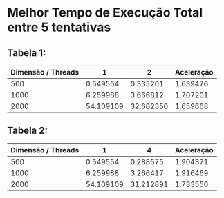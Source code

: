# Melhor Tempo de Execução Total entre 5 tentativas

## Tabela 1:

| Dimensão / Threads | 1 | 2 | Aceleração |
| ---- | --------- | --------- | -------- |
| 500  | 0.549554  | 0.335201  | 1.639476 |
| 1000 | 6.259988  | 3.666812  | 1.707201 |
| 2000 | 54.109109 | 32.602350 | 1.659668 |

## Tabela 2:

| Dimensão / Threads | 1 | 4 | Aceleração |
| ---- | --------- | --------- | -------- |
| 500  | 0.549554  | 0.288575  | 1.904371 |
| 1000 | 6.259988  | 3.266417  | 1.916469 |
| 2000 | 54.109109 | 31.212891 | 1.733550 |
